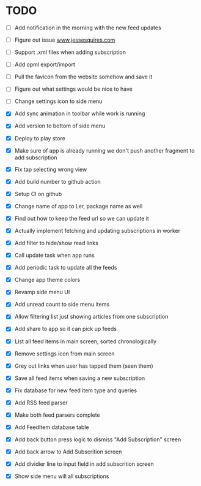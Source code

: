 # TODO

- [ ] Add notification in the morning with the new feed updates
- [ ] Figure out issue www.jessesquires.com
- [ ] Support .xml files when adding subscription
- [ ] Add opml export/import

- [ ] Pull the favicon from the website somehow and save it
- [ ] Figure out what settings would be nice to have
- [ ] Change settings icon to side menu

- [x] Add sync animation in toolbar while work is running
- [x] Add version to bottom of side menu
- [x] Deploy to play store
- [x] Make sure of app is already running we don't push another fragment to add subscription
- [x] Fix tap selecting wrong view
- [x] Add build number to github action
- [x] Setup CI on github
- [x] Change name of app to Ler, package name as well
- [x] Find out how to keep the feed url so we can update it
- [x] Actually implement fetching and updating subscriptions in worker
- [x] Add filter to hide/show read links
- [x] Call update task when app runs
- [x] Add periodic task to update all the feeds
- [x] Change app theme colors
- [x] Revamp side menu UI
- [x] Add unread count to side menu items
- [x] Allow filtering list just showing articles from one subscription
- [x] Add share to app so it can pick up feeds
- [x] List all feed items in main screen, sorted chronologically
- [x] Remove settings icon from main screen
- [x] Grey out links when user has tapped them (seen them)
- [x] Save all feed items when saving a new subscription
- [x] Fix database for new feed item type and queries
- [x] Add RSS feed parser
- [x] Make both feed parsers complete
- [x] Add FeedItem database table
- [x] Add back button press logic to dismiss "Add Subscription" screen
- [x] Add back arrow to Add Subscrition screen
- [x] Add dividier line to input field in add subscrition screen
- [x] Show side menu will all subscriptions
